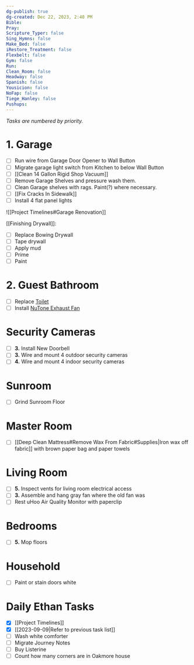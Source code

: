 ```yaml
---
dg-publish: true
dg-created: Dec 22, 2023, 2:40 PM
Bible: 
Pray: 
Scripture_Typer: false
Sing_Hymns: false
Make_Bed: false
iRestore_Treatment: false
Flexbelt: false
Gym: false
Run: 
Clean_Room: false
Headway: false
Spanish: false
Yousicion: false
NoFap: false
Tiege_Hanley: false
Pushups:
---
```


*Tasks are numbered by priority.*

# 1. Garage
- [ ] Run wire from Garage Door Opener to Wall Button
- [ ] Migrate garage light switch from Kitchen to below Wall Button
- [ ] [[Clean 14 Gallon Rigid Shop Vacuum]]
- [ ] Remove Garage Shelves and pressure wash them.
- [ ] Clean Garage shelves with rags. Paint(?) where necessary.
- [ ] [[Fix Cracks In Sidewalk]]
- [ ] Install 4 flat panel lights

![[Project Timelines#Garage Renovation]]

[[Finishing Drywall]]:
- [ ] Replace Bowing Drywall
- [ ] Tape drywall
- [ ] Apply mud
- [ ] Prime
- [ ] Paint

# 2. Guest Bathroom
- [ ] Replace [Toilet](https://www.homedepot.com/p/American-Standard-Champion-Two-Piece-1-28-GPF-Single-Flush-Round-Chair-Height-Toilet-with-Slow-Close-Seat-in-White-747BA107SC-020/312442226)
- [ ] Install [NuTone Exhaust Fan](https://www.homedepot.com/p/Broan-NuTone-QT-Series-130-CFM-Ceiling-Bathroom-Exhaust-Fan-with-LED-Light-and-Night-Light-ENERGY-STAR-QTN130LE1/205369502) 

# Security Cameras
- [ ] **3.** Install New Doorbell
- [ ] **3.** Wire and mount 4 outdoor security cameras
- [ ] **4.** Wire and mount 4 indoor security cameras

# Sunroom
- [ ] Grind Sunroom Floor

# Master Room
- [ ] [[Deep Clean Mattress#Remove Wax From Fabric#Supplies|Iron wax off fabric]] with brown paper bag and paper towels

# Living Room
- [ ] **5.** Inspect vents for living room electrical access
- [ ] **3.** Assemble and hang gray fan where the old fan was
- [ ] Rest uHoo Air Quality Monitor with paperclip

# Bedrooms
- [ ] **5.** Mop floors

# Household
- [ ] Paint or stain doors white

# Daily Ethan Tasks
- [x] [[Project Timelines]]
- [x] [[2023-09-09|Refer to previous task list]]
- [ ] Wash white comforter
- [ ] Migrate Journey Notes
- [ ] Buy Listerine
- [ ] Count how many corners are in Oakmore house
